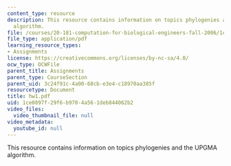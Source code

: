 ```yaml
---
content_type: resource
description: This resource contains information on topics phylogenies and the UPGMA
  algorithm.
file: /courses/20-181-computation-for-biological-engineers-fall-2006/1ce0897f29f6b9704a561deb844062b2_hw1.pdf
file_type: application/pdf
learning_resource_types:
- Assignments
license: https://creativecommons.org/licenses/by-nc-sa/4.0/
ocw_type: OCWFile
parent_title: Assignments
parent_type: CourseSection
parent_uid: 3c24f91c-4a00-68cb-e3e4-c18970aa385f
resourcetype: Document
title: hw1.pdf
uid: 1ce0897f-29f6-b970-4a56-1deb844062b2
video_files:
  video_thumbnail_file: null
video_metadata:
  youtube_id: null
---
```

This resource contains information on topics phylogenies and the UPGMA algorithm.